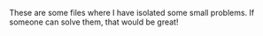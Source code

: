 These are some files where I have isolated some small problems. If someone can
solve them, that would be great!
